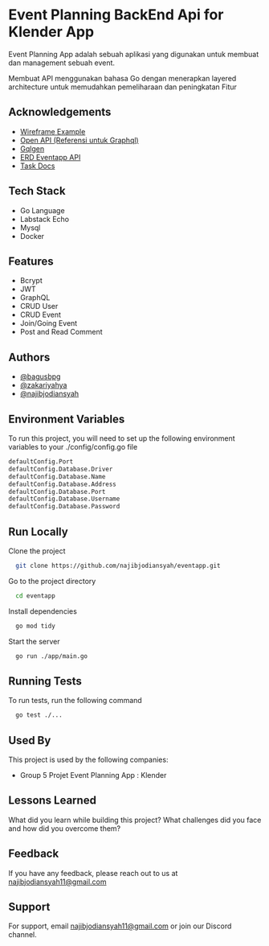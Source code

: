 # Event Planning BackEnd Api for Klender App

Event Planning App adalah sebuah aplikasi yang digunakan untuk membuat dan management sebuah event.

Membuat API menggunakan bahasa Go dengan menerapkan layered architecture untuk memudahkan pemeliharaan dan peningkatan Fitur

## Acknowledgements

- [Wireframe Example](https://whimsical.com/event-planning-app-RnJLuh3osvawc733NVaQzE)
- [Open API (Referensi untuk Graphql)](https://app.swaggerhub.com/apis-docs/iswanulumam/EventPlanningApp/1.0.0)
- [Gqlgen](https://gqlgen.com)
- [ERD Eventapp API](https://app.diagrams.net/#G1Tgzu7nNEl_V5AEURr1VyVNsI7bc7NeAL)
- [Task Docs](https://docs.google.com/document/d/1SubVXXZ-1KNGTj6s9EyO7rXUd3Pe8mPOMjuhxPy2REQ/edit#)

## Tech Stack

- Go Language
- Labstack Echo
- Mysql
- Docker

## Features

- Bcrypt
- JWT
- GraphQL
- CRUD User
- CRUD Event
- Join/Going Event
- Post and Read Comment
<!--

## Queries for _client_ 🏄🏻‍♀️

### User 🧛🏾‍♂️

#### Register

- _Mutation_

  ```graphql
  mutation registerNewUser($input: UserRegister!) {
  	register(input: $input) {
  		result
  	}
  }
  ```

  ```jsx
    // Query variable example

    {
      "input": {
        "username": "kholid",
        "email": "fikr@gmail.com",
        "password": "123456"
      }
    }
  ```

#### Login

- _Mutation_

  ```graphql
  mutation loginUser($input: UserLogin!) {
  	login(input: $input) {
  		result
  	}
  }
  ```

  ```jsx
    // Query variable example

    {
      "input": {
        "email": "fikr@gmail.com",
        "password": "123456"
      }
    }
  ```

#### Logout

- _Mutation_
  ```graphql
  mutation logoutUser {
  	logout {
  		result
  	}
  }
  ```

### Event 🎸

#### New Event

- _Mutation_

  ```graphql
  mutation createEvent($event: EventInput!) {
  	createEvent(event: $event) {
  		id
  		title
  		description
  		timestamp
  	}
  }
  ```

  ```jsx
    // Query variable example

    {
      "event": {
        "title": "tekken 7",
        "description": "Abis main, pergi ke pasar buat nyari makan sama temen g",
        "timestamp": "1589814419531"
      }
    }
  ```

#### Get All Events

- _Query_
  ```graphql
  query allEvents {
  	getEvents {
  		id
  		email
  		title
  		description
  		timestamp
  	}
  }
  ```

#### Get Event by ID

- _Query_

  ```graphql
  query eventById($id: ID!) {
  	getEventsById(id: $id) {
  		id
  		title
  		description
  		timestamp
  	}
  }
  ```

  ```jsx
    // Query variable example

    {
      "id": "5ec2a500e1a9271cba37af03"
    }
  ```

#### Edit Event by ID

- _Mutation_

  ```graphql
  mutation editEvent($id: ID!, $event: EventInput!) {
  	editEvent(id: $id, event: $event) {
  		id
  		title
  		description
  		timestamp
  	}
  }
  ```

  ```jsx
    // Query variable example

    {
      "id": "5ec2a500e1a9271cba37af03",
      "event": {
        "title": "trine 4",
        "description": "Ya gitu dehhh",
        "timestamp": "1589814733208"
      }
    }
  ```

#### Delete Event

- _Mutation_

  ```graphql
  mutation deleteEvent($id: ID!) {
  	deleteEvent(id: $id) {
  		result
  	}
  }
  ```

  ````jsx
    // Query variable example

    {
      "id": "5ec2a5c7e1a9271cba37af04"
    }
  ```
  ````

  -->

## Authors

- [@bagusbpg](https://www.github.com/bagusbpg)
- [@zakariyahya](https://www.github.com/zakariyahya)
- [@najibjodiansyah](https://www.github.com/najibjodiansyah)

## Environment Variables

To run this project, you will need to set up the following environment variables to your ./config/config.go file

```bash
defaultConfig.Port
defaultConfig.Database.Driver
defaultConfig.Database.Name
defaultConfig.Database.Address
defaultConfig.Database.Port
defaultConfig.Database.Username
defaultConfig.Database.Password
```

## Run Locally

Clone the project

```bash
  git clone https://github.com/najibjodiansyah/eventapp.git
```

Go to the project directory

```bash
  cd eventapp
```

Install dependencies

```bash
  go mod tidy
```

Start the server

```bash
  go run ./app/main.go
```

## Running Tests

To run tests, run the following command

```bash
  go test ./...
```

## Used By

This project is used by the following companies:

- Group 5 Projet Event Planning App : Klender

## Lessons Learned

What did you learn while building this project? What challenges did you face and how did you overcome them?

## Feedback

If you have any feedback, please reach out to us at najibjodiansyah11@gmail.com

## Support

For support, email najibjodiansyah11@gmail.com or join our Discord channel.
